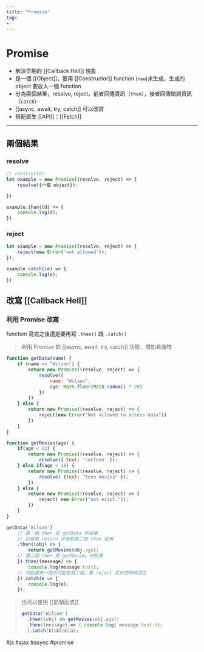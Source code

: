 ```yaml
---
title: "Promise"
tag: 
- 
---
```

  # Promise
- 解決早期的 [[Callback Hell]] 現象
- 是一個 [[Object]]，要用 [[Constructor]] function (`new`)來生成，生成的 object 要放入一個 function
- 分為兩個結果，resolve, reject，前者回傳資訊（`then`），後者回傳錯誤資訊（`catch`）
- [[async, await, try, catch]] 可以改寫
- 搭配原生 [[API]]：[[Fetch]]

---

## 兩個結果
### resolve
```js
// constructor
let example = new Promise((resolve, reject) => {
	resolve({一個 object});

})

example.than((d) => {
	console.log(d);
})
```
### reject
```js
let example = new Promise((resolve, reject) => {
	reject(new Error('not allowed')); 
});

example.catch((e) => {
	console.log(e);
})
```

## 改寫 [[Callback Hell]]
### 利用 Promise 改寫
function 寫完之後還是要再寫 `.then()` 跟 `.catch()`
> 利用 Promise 的 [[async, await, try, catch]] 功能，增加易讀性
```js
function getData(name) {
	if (name == "Wilson") {
		return new Promise((resolve, reject) => {
			resolve({ 
				name: "Wilson",
				age: Math.floor(Math.radom() * 20)
			})
		})
	} else {
		return new Promise((resolve, reject) => {
			reject(new Error("Not allowed to access data"))
		})
	}
}

function getMovies(age) {
	if(age < 12) {
		return new Promise((resolve, reject) => {
			resolve({ text: 'cartoon' });
	} else if(age < 18) {
		return new Promise((resolve, reject) => {
			resolve( {text: "teen movies" });
		})
	} else {
		return new Promise((resolve, reject) => {
			reject( new Error("not exist."));
		})
	}
}

getData('Wilson')
	// 第一個 then 是 getData 的結果
	// 記得要 return 才能給第二個 then 使用
	.then((obj) => {
		return getMovies(obj.age);
	// 第二個 then 是 getMovies 的結果
	}).then((message) => {
		console.log(message.text);
	// 可能是第一個也可能是第二個，看 reject 在什麼時候發生
	}).catch(e => {
		console.log(e);
	});

```
> 也可以使用 [[箭頭函式]]
> ```js
> getData('Wilson')
> 	.then((obj) => getMovies(obj.age))
> 	.then((message) => { console.log( message.text )};
> 	).catch(blablabla);
> ```


#js #ajax #async #promise